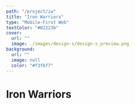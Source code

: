```yaml
---
path: "/project/iw"
title: "Iron Warriors"
type: "Mobile-First Web"
textColor: "#02223b"
cover:
  url: ""
  image: ./images/design-s/design-s_preview.png
background:
  url: ""
  image: null
  color: "#f3f6f7"
---
```


# Iron Warriors
